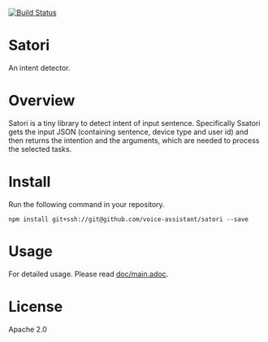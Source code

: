 [![Build Status](https://travis-ci.org/voice-assistant/satori.svg?branch=master)](https://travis-ci.org/voice-assistant/satori)

# Satori

An intent detector.

# Overview

Satori is a tiny library to detect intent of input sentence.
Specifically Ssatori gets the input JSON (containing sentence, device type and user id) and then returns the intention
and the arguments, which are needed to process the selected tasks.

# Install

Run the following command in your repository. 

```
npm install git+ssh://git@github.com/voice-assistant/satori --save
```

# Usage

For detailed usage. Please read [doc/main.adoc](https://github.com/voice-assistant/satori/blob/master/doc/main.adoc).

# License

Apache 2.0
